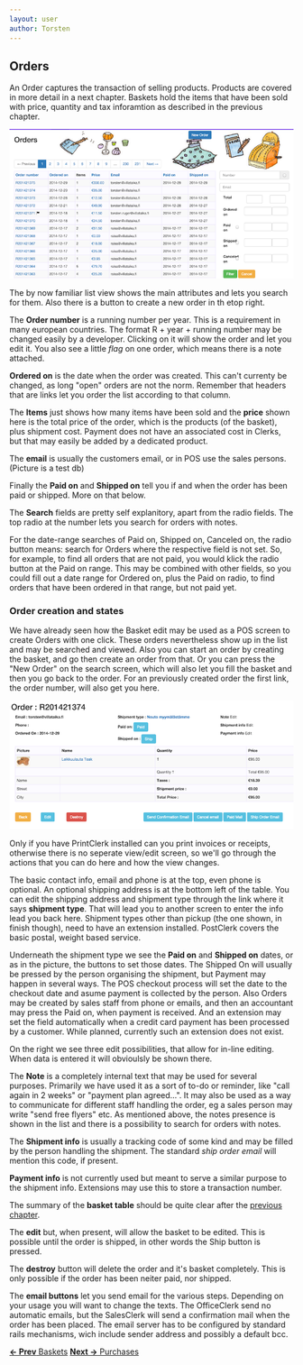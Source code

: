 ```yaml
---
layout: user
author: Torsten
---
```


## Orders

An Order captures the transaction of selling products. Products are covered in more detail in a next chapter.
Baskets hold the items that have been sold with price, quantity and tax inforamtion as described in the previous
chapter.

![Orders](images/orders.png)

The by now familiar list view shows the main attributes and lets you search for them. Also there is a button to create
a new order in th etop right.

The **Order number** is a running number per year. This is a requirement in many european countries. The format R + year + 
running number may be changed easily by a developer. Clicking on it will show the order and let you edit it. You also see
a little *flag* on one order, which means there is a note attached.

**Ordered on** is the date when the order was created. This can't currenty be changed, as long "open" orders are not the
norm. Remember that headers that are links let you order the list according to that column.

The **Items** just shows how many items have been sold and the **price** shown here is the total price of the order, 
which is the products (of the basket), plus shipment cost. 
Payment does not have an associated cost in Clerks, but that may easily be added by a dedicated product. 

The **email** is usually the customers email, or in POS use the sales persons. (Picture is a test db)

Finally the **Paid on** and **Shipped on** tell you if and when the order has been paid or shipped. More on that below.

The **Search** fields are pretty self explanitory, apart from the radio fields. The top radio at the number lets you
search for orders with notes.

For the date-range searches of Paid on, Shipped on, Canceled on, the radio button means: search for Orders where the 
respective field is not set. So, for example, to find all orders that are not paid, you would klick the radio button
at the Paid on range. This may be combined with other fields, so you could fill out a date range for Ordered on, plus
the Paid on radio, to find orders that have been ordered in that range, but not paid yet. 

### Order creation and states

We have already seen how the Basket edit may be used as a POS screen to create Orders with one click. These orders nevertheless show up in the list and may be searched and viewed. Also you can start an order by creating the basket, and go then create
an order from that. Or you can press the "New Order" on the search screen, which will also let you fill the basket and 
then you go back to the order. For an previously created order the first link, the order number, will also get you here.

![Order show](images/order_show.png)

Only if you have PrintClerk installed can you print invoices or receipts, otherwise there is no seperate view/edit screen, 
so we'll go through the actions that you can do here and how the view changes. 

The basic contact info, email and phone is at the top, even phone is optional. An optional shipping address is at the bottom
left of the table. You can edit the shipping address and shipment type through the link where it says **shipment type**.
That will lead you to another screen to enter the info lead you back here. Shipment types other than pickup (the one shown, 
in finish though), need to have an extension installed. PostClerk covers the basic postal, weight based service.

Underneath the shipment type we see the **Paid on** and **Shipped on** dates, or as in the picture, the buttons to
set those dates. The Shipped On will usually be pressed by the person organising the shipment, but Payment may happen in
several ways. The POS checkout process will set the date to the checkout date and asume payment is collected by the person.
Also Orders may be created by sales staff from phone or emails, and then an accountant may press the Paid on, when 
payment is received. And an extension may set the field automatically when a credit card payment has been processed by
a customer. While planned, currently such an extension does not exist.

On the right we see three edit possibilities, that allow for in-line editing. When data is entered it will obvioulsly be 
shown there.

The **Note** is a completely internal text that may be used for several purposes. Primarily we have used it as a sort of to-do
or reminder, like "call again in 2 weeks" or "payment plan agreed...". It may also be used as a way to communicate for 
different staff handling the order, eg a sales person may write "send free flyers" etc. As mentioned above, the notes presence
is shown in the list and there is a possibility to search for orders with notes.

The **Shipment info** is usually a tracking code of some kind and may be filled by the person handling the shipment. The 
standard *ship order email* will mention this code, if present.

**Payment info** is not currently used but meant to serve a similar purpose to the shipment info. Extensions may use this to
store a transaction number.

The summary of the **basket table** should be quite clear after the [previous chapter](02_baskets.html). 

The **edit** but, when present, will allow the basket to be edited. 
This is possible until the order is shipped, in other words the Ship button is pressed.

The **destroy** button will delete the order and it's basket completely. This is only possible if the order has been neiter
paid, nor shipped. 

The **email buttons** let you send email for the various steps. Depending on your usage you will want to change the texts.
The OfficeClerk send no automatic emails, but the SalesClerk will send a confirmation mail when the order has been placed.
The email server has to be configured by standard rails mechanisms, wich include sender address and possibly a default bcc.

[**<- Prev** Baskets](02_baskets.html)    [**Next ->** Purchases](04_purchases.html)



